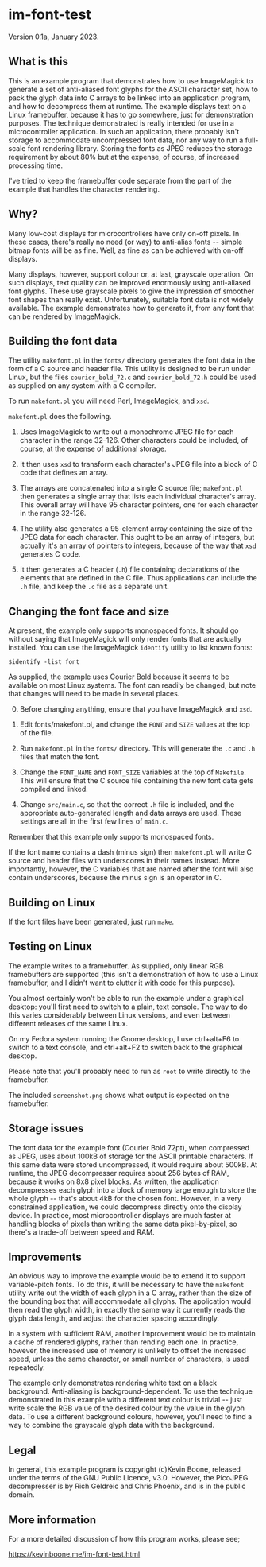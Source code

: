 # im-font-test

Version 0.1a, January 2023.

## What is this

This is an example program that demonstrates how to use ImageMagick to generate
a set of anti-aliased font glyphs for the ASCII character set, how to pack the
glyph data into C arrays to be linked into an application program, and how to
decompress them at runtime. The example displays text on a Linux framebuffer,
because it has to go somewhere, just for demonstration purposes. The technique
demonstrated is really intended for use in a microcontroller application.  In
such an application, there probably isn't storage to accommodate uncompressed
font data, nor any way to run a full-scale font rendering library. Storing the
fonts as JPEG reduces the storage requirement by about 80% but at the expense,
of course, of increased processing time.

I've tried to keep the framebuffer code separate from the part of the example
that handles the character rendering.

## Why?

Many low-cost displays for microcontrollers have only on-off pixels. 
In these cases, there's really no need (or way) to anti-alias fonts -- simple
bitmap fonts will be as fine. Well, as fine as can be achieved with
on-off displays.

Many displays, however, support colour or, at last, grayscale operation.  On
such displays, text quality can be improved enormously using anti-aliased font
glyphs. These use grayscale pixels to give the impression of smoother font
shapes than really exist. Unfortunately, suitable font data is not widely
available.  The example demonstrates how to generate it, from any font that can
be rendered by ImageMagick.

## Building the font data

The utility `makefont.pl` in the `fonts/` directory generates the
font data in the form of a C source and header file. This utility is
designed to be run under Linux, but the files `courier_bold_72.c` and
`courier_bold_72.h` could be used as supplied on any system with a
C compiler. 

To run `makefont.pl` you will need Perl, ImageMagick, and `xsd`.

`makefont.pl` does the following.

1. Uses ImageMagick to write out a monochrome JPEG file for each character in
   the range 32-126. Other characters could be included, of course, at the
expense of additional storage.

2. It then uses `xsd` to transform each character's JPEG file into a block of C
   code that defines an array.

3. The arrays are concatenated into a single C source file; `makefont.pl` then
   generates a single array that lists each individual character's array. This
overall array will have 95 character pointers, one for each character in the
range 32-126. 

4. The utility also generates a 95-element array containing the size of the
   JPEG data for each character. This ought to be an array of integers, but
actually it's an array of pointers to integers, because of the way that `xsd`
generates C code.

5. It then generates a C header (`.h`) file containing declarations of the
   elements that are defined in the C file. Thus applications can include the
`.h` file, and keep the `.c` file as a separate unit.

## Changing the font face and size

At present, the example only supports monospaced fonts. It should go without
saying that ImageMagick will only render fonts that are actually installed.
You can use the ImageMagick `identify` utility to list known fonts: 

    $identify -list font

As supplied, the example uses Courier Bold because it seems to be available on
most Linux systems. The font can readily be changed, but note that changes will
need to be made in several places.

0. Before changing anything, ensure that you have ImageMagick and `xsd`.

1. Edit fonts/makefont.pl, and change the `FONT` and `SIZE` values at the top
   of the file.

2. Run `makefont.pl` in the `fonts/` directory. This will generate the `.c` and
   `.h` files that match the font.

3. Change the `FONT_NAME` and `FONT_SIZE` variables at the top of `Makefile`.
   This will ensure that the C source file containing the new font data gets
compiled and linked.

4. Change `src/main.c`, so that the correct `.h` file is included, and the
   appropriate auto-generated length and data arrays are used.  These settings
are all in the first few lines of `main.c`.
  
Remember that this example only supports monospaced fonts. 

If the font name contains a dash (minus sign) then `makefont.pl` will write C
source and header files with underscores in their names instead. More
importantly, however, the C variables that are named after the font will also
contain underscores, because the minus sign is an operator in C.

## Building on Linux

If the font files have been generated, just run `make`.

## Testing on Linux

The example writes to a framebuffer. As supplied, only linear RGB framebuffers
are supported (this isn't a demonstration of how to use a Linux framebuffer,
and I didn't want to clutter it with code for this purpose).

You almost certainly won't be able to run the example under a graphical
desktop: you'll first need to switch to a plain, text console.  The way to do
this varies considerably between Linux versions, and even between different
releases of the same Linux.

On my Fedora system running the Gnome desktop, I use ctrl+alt+F6 to switch to a
text console, and ctrl+alt+F2 to switch back to the graphical desktop. 

Please note that you'll probably need to run as `root` to write directly to the
framebuffer.

The included `screenshot.png` shows what output is expected on the
framebuffer.

## Storage issues

The font data for the example font (Courier Bold 72pt), when compressed as
JPEG, uses about 100kB of storage for the ASCII printable characters.  If this
same data were stored uncompressed, it would require about 500kB.  At runtime,
the JPEG decompresser requires about 256 bytes of RAM, because it works on 8x8
pixel blocks. As written, the application decompresses each glyph into a block
of memory large enough to store the whole glyph -- that's about 4kB for the
chosen font. However, in a very constrained application, we could decompress
directly onto the display device. In practice, most microcontroller displays
are much faster at handling blocks of pixels than writing the same data
pixel-by-pixel, so there's a trade-off between speed and RAM.

## Improvements

An obvious way to improve the example would be to extend it to support
variable-pitch fonts. To do this, it will be necessary to have the `makefont`
utility write out the width of each glyph in a C array, rather than the size of
the bounding box that will accommodate all glyphs. The application would then
read the glyph width, in exactly the same way it currently reads the glyph data
length, and adjust the character spacing accordingly.

In a system with sufficient RAM, another improvement would be to maintain a
cache of rendered glyphs, rather than rending each one.  In practice, however,
the increased use of memory is unlikely to offset the increased speed, unless
the same character, or small number of characters, is used repeatedly.

The example only demonstrates rendering white text on a black background.
Anti-aliasing is background-dependent. To use the technique demonstrated
in this example with a different text colour is trivial -- just write
scale the RGB value of the desired colour by the value in the 
glyph data. To use a different background colours, however, you'll need
to find a way to combine the grayscale glyph data with the background.

## Legal

In general, this example program is copyright (c)Kevin Boone, released under
the terms of the GNU Public Licence, v3.0. However, the PicoJPEG decompresser
is by Rich Geldreic and Chris Phoenix, and is in the public domain.  

## More information

For a more detailed discussion of how this program works, please see;

https://kevinboone.me/im-font-test.html


